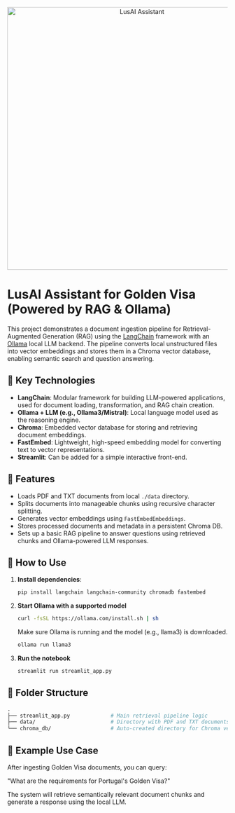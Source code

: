 <p align="center">
  <img src="https://github.com/user-attachments/assets/58d5272a-60be-4918-9d51-4600f23299c5" alt="LusAI Assistant" width="600"/>
</p>

# LusAI Assistant for Golden Visa (Powered by RAG & Ollama)

This project demonstrates a document ingestion pipeline for Retrieval-Augmented Generation (RAG) using the [LangChain](https://www.langchain.com/) framework with an [Ollama](https://ollama.com/) local LLM backend. The pipeline converts local unstructured files into vector embeddings and stores them in a Chroma vector database, enabling semantic search and question answering.

## 🔧 Key Technologies

- **LangChain**: Modular framework for building LLM-powered applications, used for document loading, transformation, and RAG chain creation.
- **Ollama + LLM (e.g., Ollama3/Mistral)**: Local language model used as the reasoning engine.
- **Chroma**: Embedded vector database for storing and retrieving document embeddings.
- **FastEmbed**: Lightweight, high-speed embedding model for converting text to vector representations.
- **Streamlit**: Can be added for a simple interactive front-end.

## 📁 Features

- Loads PDF and TXT documents from local `./data` directory.
- Splits documents into manageable chunks using recursive character splitting.
- Generates vector embeddings using `FastEmbedEmbeddings`.
- Stores processed documents and metadata in a persistent Chroma DB.
- Sets up a basic RAG pipeline to answer questions using retrieved chunks and Ollama-powered LLM responses.

## 🚀 How to Use

1. **Install dependencies**:
   ```bash
   pip install langchain langchain-community chromadb fastembed
   ```

2. **Start Ollama with a supported model**
   ```bash
   curl -fsSL https://ollama.com/install.sh | sh
   ```
   Make sure Ollama is running and the model (e.g., llama3) is downloaded.
   ```bash
   ollama run llama3
   ```

3. **Run the notebook**
   ```bash
   streamlit run streamlit_app.py
   ```
   

## 📂 Folder Structure

```graphql
.
├── streamlit_app.py             # Main retrieval pipeline logic
├── data/                        # Directory with PDF and TXT documents
└── chroma_db/                   # Auto-created directory for Chroma vector store

```

## 🧠 Example Use Case
After ingesting Golden Visa documents, you can query:

"What are the requirements for Portugal's Golden Visa?"

The system will retrieve semantically relevant document chunks and generate a response using the local LLM.


